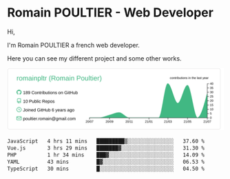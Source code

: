 # Romain POULTIER - Web Developer

Hi,

I'm Romain POULTIER a french web developer.

Here you can see my different project and some other works.



[![](https://raw.githubusercontent.com/romainpltr/romainpltr/master/profile-summary-card-output/vue/0-profile-details.svg)](https://github.com/vn7n24fzkq/github-profile-summary-cards)

<!--START_SECTION:waka-->
```text
JavaScript   4 hrs 11 mins   █████████▒░░░░░░░░░░░░░░░   37.60 % 
Vue.js       3 hrs 29 mins   ███████▓░░░░░░░░░░░░░░░░░   31.30 % 
PHP          1 hr 34 mins    ███▓░░░░░░░░░░░░░░░░░░░░░   14.09 % 
YAML         43 mins         █▓░░░░░░░░░░░░░░░░░░░░░░░   06.53 % 
TypeScript   30 mins         █░░░░░░░░░░░░░░░░░░░░░░░░   04.50 % 
```
<!--END_SECTION:waka-->
